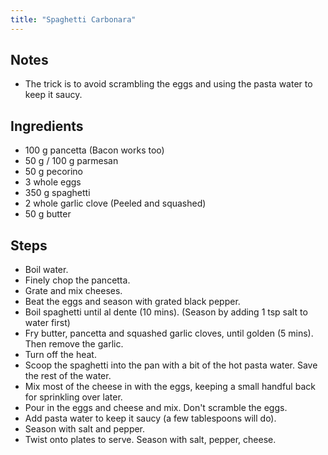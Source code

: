 ```yaml
---
title: "Spaghetti Carbonara"
---
```


## Notes
* The trick is to avoid scrambling the eggs and using the pasta water to keep it saucy.

## Ingredients
* 100 g pancetta (Bacon works too)
* 50 g / 100 g parmesan
* 50 g pecorino
* 3 whole eggs
* 350 g spaghetti
* 2 whole garlic clove (Peeled and squashed)
* 50 g butter

## Steps
* Boil water.
* Finely chop the pancetta.
* Grate and mix cheeses.
* Beat the eggs and season with grated black pepper.
* Boil spaghetti until al dente (10 mins). (Season by adding 1 tsp salt to water first)
* Fry butter, pancetta and squashed garlic cloves, until golden (5 mins). Then remove the garlic.
* Turn off the heat.
* Scoop the spaghetti into the pan with a bit of the hot pasta water. Save the rest of the water.
* Mix most of the cheese in with the eggs, keeping a small handful back for sprinkling over later.
* Pour in the eggs and cheese and mix. Don't scramble the eggs.
* Add pasta water to keep it saucy (a few tablespoons will do).
* Season with salt and pepper.
* Twist onto plates to serve. Season with salt, pepper, cheese.
